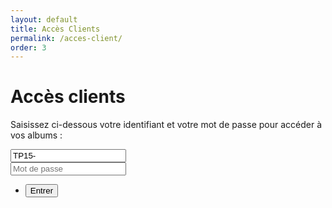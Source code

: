 ```yaml
---
layout: default
title: Accès Clients
permalink: /acces-client/
order: 3
---
```


# Accès clients

Saisissez ci-dessous votre identifiant et votre mot de passe pour accéder à vos albums :

<form action="https://www.jingoo.com/index.php" method="post" target="_top">
    <input name="action" type="hidden" value="login">
    <input type="hidden" name="idPhotographeAccesModule" value="/infos/acces.php/795013">
    <div class="row uniform">
        <div class="6u$">
            <input type="text" placeholder="Identifiant" value="TP15-" id="identifiant2" name="login">
        </div>
        <div class="6u$">
            <input type="password" placeholder="Mot de passe" id="pass2" name="password">
        </div>
        <div class="12u$">
            <ul class="actions">
                <li><input type="submit" class="special" value="Entrer"></li>
            </ul>
        </div>
    </div>
</form>
